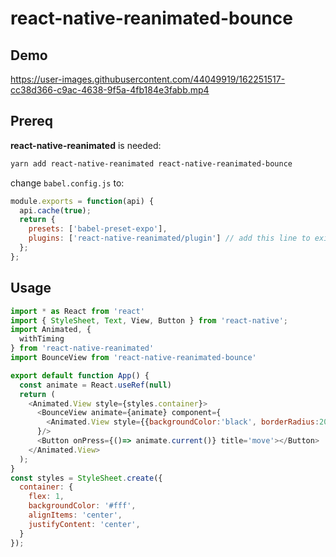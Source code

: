 # react-native-reanimated-bounce
## Demo
https://user-images.githubusercontent.com/44049919/162251517-cc38d366-c9ac-4638-9f5a-4fb184e3fabb.mp4
## Prereq
**react-native-reanimated** is needed:
``` bash
yarn add react-native-reanimated react-native-reanimated-bounce
```
change `babel.config.js` to:
``` js
module.exports = function(api) {
  api.cache(true);
  return {
    presets: ['babel-preset-expo'],
    plugins: ['react-native-reanimated/plugin'] // add this line to existing file
  };
};
```
## Usage
``` js
import * as React from 'react'
import { StyleSheet, Text, View, Button } from 'react-native';
import Animated, {
  withTiming
} from 'react-native-reanimated'
import BounceView from 'react-native-reanimated-bounce'

export default function App() {
  const animate = React.useRef(null)
  return (
    <Animated.View style={styles.container}>
      <BounceView animate={animate} component={
        <Animated.View style={{backgroundColor:'black', borderRadius:20, height:100, width:100}}/>
      }/>
      <Button onPress={()=> animate.current()} title='move'></Button>
    </Animated.View>
  );
}
const styles = StyleSheet.create({
  container: {
    flex: 1,
    backgroundColor: '#fff',
    alignItems: 'center',
    justifyContent: 'center',
  }
});
```
